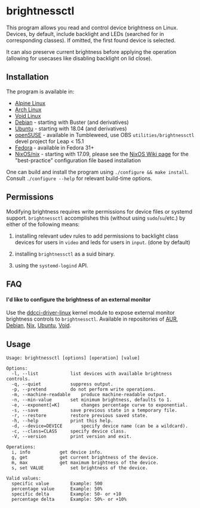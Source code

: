 # brightnessctl

This program allows you read and control device brightness on Linux. Devices, by default, include backlight and LEDs (searched for in corresponding classes). If omitted, the first found device is selected.

It can also preserve current brightness before applying the operation (allowing for usecases like disabling backlight on lid close).

## Installation

The program is available in:
* [Alpine Linux](https://pkgs.alpinelinux.org/packages?name=brightnessctl&branch=edge)
* [Arch Linux](https://www.archlinux.org/packages/extra/x86_64/brightnessctl/)
* [Void Linux](https://github.com/void-linux/void-packages/blob/master/srcpkgs/brightnessctl/template)
* [Debian](https://packages.debian.org/testing/source/brightnessctl) - starting with Buster (and derivatives)
* [Ubuntu](https://packages.ubuntu.com/search?suite=all&searchon=names&keywords=brightnessctl) - starting with 18.04 (and derivatives)
* [openSUSE](https://build.opensuse.org/package/show/utilities/brightnessctl) - available in Tumbleweed, use OBS `utilities/brightnessctl` devel project for Leap < 15.1
* [Fedora](https://src.fedoraproject.org/rpms/brightnessctl) - available in Fedora 31+
* [NixOS/nix](https://search.nixos.org/packages?type=packages&query=brightnessctl) - starting with 17.09, please see the [NixOS Wiki page](https://wiki.nixos.org/wiki/Backlight#brightnessctl) for the "best-practice" configuration file based installation

One can build and install the program using `./configure && make install`. Consult `./configure --help` for relevant build-time options.

## Permissions

Modifying brightness requires write permissions for device files or systemd support. `brightnessctl` accomplishes this (without using `sudo`/`su`/etc.) by either of the following means:

1) installing relevant udev rules to add permissions to backlight class devices for users in `video` and leds for users in `input`. (done by default)

2) installing `brightnessctl` as a suid binary.

3) using the `systemd-logind` API.

## FAQ

#### I'd like to configure the brightness of an external monitor

Use the [ddcci-driver-linux](https://gitlab.com/ddcci-driver-linux/ddcci-driver-linux) kernel module to expose external monitor brightness controls to `brightnessctl`. Available in repositories of [AUR](https://aur.archlinux.org/packages/ddcci-driver-linux-dkms/), [Debian](https://packages.debian.org/stable/ddcci-dkms), [Nix](https://github.com/NixOS/nixpkgs/blob/master/pkgs/os-specific/linux/ddcci/default.nix), [Ubuntu](https://packages.ubuntu.com/search?suite=all&searchon=names&keywords=ddcci-dkms), [Void](https://github.com/void-linux/void-packages/tree/master/srcpkgs/ddcci-dkms).

## Usage
```
Usage: brightnessctl [options] [operation] [value]

Options:
  -l, --list			list devices with available brightness controls.
  -q, --quiet			suppress output.
  -p, --pretend			do not perform write operations.
  -m, --machine-readable	produce machine-readable output.
  -n, --min-value		set minimum brightness, defaults to 1.
  -e, --exponent[=K]		changes percentage curve to exponential.
  -s, --save			save previous state in a temporary file.
  -r, --restore			restore previous saved state.
  -h, --help			print this help.
  -d, --device=DEVICE		specify device name (can be a wildcard).
  -c, --class=CLASS		specify device class.
  -V, --version			print version and exit.

Operations:
  i, info			get device info.
  g, get			get current brightness of the device.
  m, max			get maximum brightness of the device.
  s, set VALUE			set brightness of the device.

Valid values:
  specific value		Example: 500
  percentage value		Example: 50%
  specific delta		Example: 50- or +10
  percentage delta		Example: 50%- or +10%
 ```
